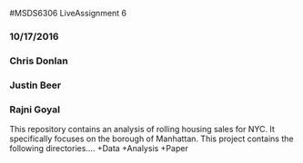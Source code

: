 #MSDS6306 LiveAssignment 6
### 10/17/2016
### Chris Donlan
### Justin Beer
### Rajni Goyal

This repository contains an analysis of rolling housing sales for NYC. It specifically focuses on the borough of Manhattan. 
This project contains the following directories….
+Data
+Analysis
+Paper
